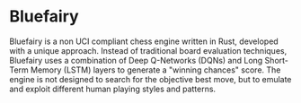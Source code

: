 # Bluefairy

Bluefairy is a non UCI compliant chess engine written in Rust, developed with a unique approach. Instead of traditional board evaluation techniques, Bluefairy uses a combination of Deep Q-Networks (DQNs) and Long Short-Term Memory (LSTM) layers to generate a "winning chances" score. The engine is not designed to search for the objective best move, but to emulate and exploit different human playing styles and patterns.
